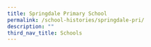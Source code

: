 ```yaml
---
title: Springdale Primary School
permalink: /school-histories/springdale-pri/
description: ""
third_nav_title: Schools
---
```



